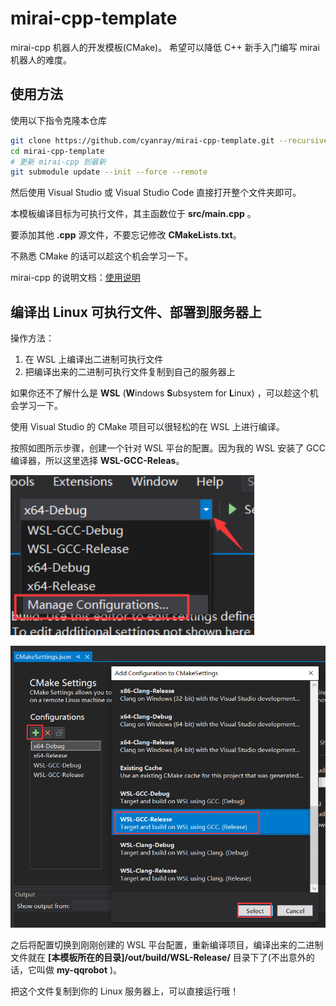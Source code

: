 # mirai-cpp-template

 mirai-cpp 机器人的开发模板(CMake)。
 希望可以降低 C++ 新手入门编写 mirai 机器人的难度。

## 使用方法

使用以下指令克隆本仓库

```bash
git clone https://github.com/cyanray/mirai-cpp-template.git --recursive
cd mirai-cpp-template
# 更新 mirai-cpp 到最新
git submodule update --init --force --remote
```

然后使用 Visual Studio 或 Visual Studio Code 直接打开整个文件夹即可。

本模板编译目标为可执行文件，其主函数位于 **src/main.cpp** 。

要添加其他 **.cpp** 源文件，不要忘记修改 **CMakeLists.txt**。

不熟悉 CMake 的话可以趁这个机会学习一下。

mirai-cpp 的说明文档：[使用说明](https://github.com/cyanray/mirai-cpp/blob/master/doc/%E4%BD%BF%E7%94%A8%E8%AF%B4%E6%98%8E.md)

## 编译出 Linux 可执行文件、部署到服务器上

操作方法：

1. 在 WSL 上编译出二进制可执行文件
2. 把编译出来的二进制可执行文件复制到自己的服务器上

如果你还不了解什么是 **WSL** (**W**indows **S**ubsystem for **L**inux) ，可以趁这个机会学习一下。

使用 Visual Studio 的 CMake 项目可以很轻松的在 WSL 上进行编译。

按照如图所示步骤，创建一个针对 WSL 平台的配置。因为我的 WSL 安装了 GCC 编译器，所以这里选择 **WSL-GCC-Releas**。

![创建WSL-GCC平台配置1](./doc/pic/vs_3.png)

![创建WSL-GCC平台配置2](./doc/pic/vs_configure_linux_project.png)

之后将配置切换到刚刚创建的 WSL 平台配置，重新编译项目，编译出来的二进制文件就在 **[本模板所在的目录]/out/build/WSL-Release/** 目录下了(不出意外的话，它叫做 **my-qqrobot** )。

把这个文件复制到你的 Linux 服务器上，可以直接运行哦！
